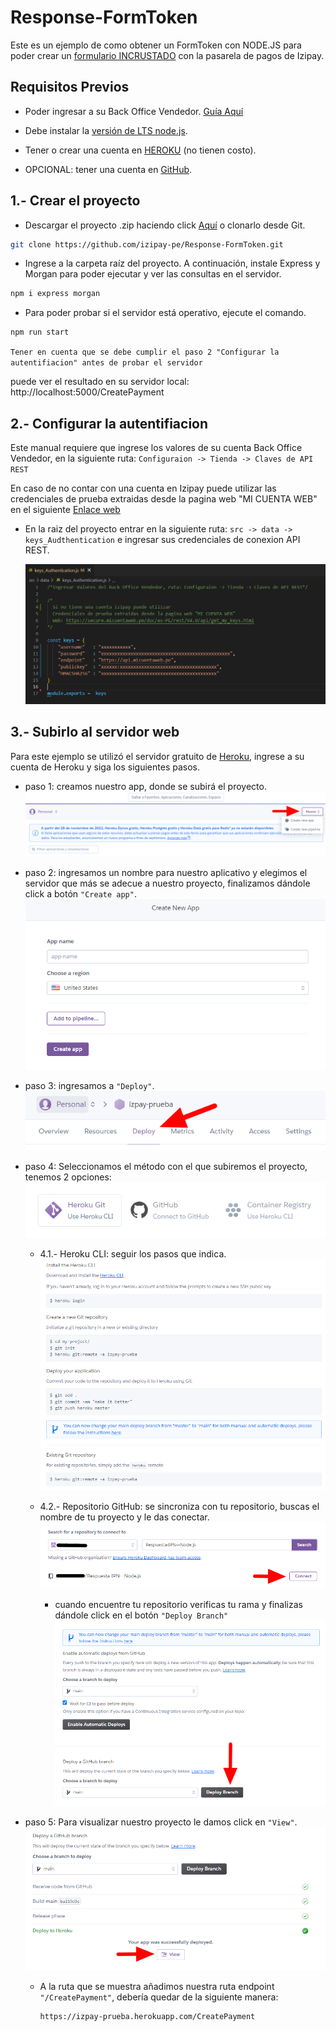 # Response-FormToken

Este es un ejemplo de como obtener un FormToken con NODE.JS para poder crear un [formulario INCRUSTADO](https://secure.micuentaweb.pe/doc/es-PE/rest/V4.0/javascript/) con la pasarela de pagos de Izipay. 


## Requisitos Previos

* Poder ingresar a su Back Office Vendedor. [Guía Aquí](https://github.com/izipay-pe/obtener-credenciales-de-conexion)

* Debe instalar la [versión de LTS node.js](https://nodejs.org/es/).

* Tener o crear una cuenta en [HEROKU](https://www.heroku.com/) (no tienen costo).

* OPCIONAL: tener una cuenta en [GitHub](https://github.com/).

## 1.- Crear el proyecto

  * Descargar el proyecto .zip haciendo click [Aquí](https://github.com/izipay-pe/Response-FormToken/archive/refs/heads/main.zip) o clonarlo desde Git.  
  ```sh
  git clone https://github.com/izipay-pe/Response-FormToken.git
  ``` 

  * Ingrese a la carpeta raíz del proyecto. A continuación, instale Express y Morgan para poder ejecutar y ver las consultas en el servidor.

  ```bash
  npm i express morgan
  ```
  
  * Para poder probar si el servidor está operativo, ejecute el comando.

  ```bash
  npm run start
  ```
`Tener en cuenta que se debe cumplir el paso 2 "Configurar la autentifiacion" antes de probar el servidor`

  puede ver el resultado en su servidor local: http://localhost:5000/CreatePayment


## 2.- Configurar la autentifiacion

  Este manual requiere que ingrese los valores de su cuenta Back Office Vendedor, en la siguiente ruta: `Configuraion -> Tienda -> Claves de API REST`

  En caso de no contar con una cuenta en Izipay puede utilizar las credenciales de prueba extraidas desde la pagina web "MI CUENTA WEB" en el siguiente [Enlace web](https://secure.micuentaweb.pe/doc/es-PE/rest/V4.0/api/get_my_keys.html)

  * En la raiz del proyecto entrar en la siguiente ruta: `src -> data -> keys_Audthentication` e ingresar sus credenciales de conexion API REST.

      ![crear app](/src/imagenes-readme/Keys.png)

## 3.- Subirlo al servidor web

  Para este ejemplo se utilizó el servidor gratuito de [Heroku](https://www.heroku.com/), ingrese a su cuenta de Heroku y siga los siguientes pasos.

  * paso 1: creamos nuestro app, donde se subirá el proyecto.
          ![crear app](/src/imagenes-readme/crear-app.png)

  * paso 2: ingresamos un nombre para nuestro aplicativo y elegimos el servidor que más se adecue a nuestro proyecto, finalizamos dándole click a botón `"Create app"`.
          ![nombre app](/src/imagenes-readme/nombre-app.png)

  * paso 3: ingresamos a `"Deploy"`.
        ![deploy app](/src/imagenes-readme/deploy.png)

  * paso 4: Seleccionamos el método con el que subiremos el proyecto, tenemos 2 opciones:  
        ![deploy app](/src/imagenes-readme/metodo-deploy.png)    

    - 4.1.- Heroku CLI: seguir los pasos que indica.
      ![deploy app](/src/imagenes-readme/heroku-cli.png) 

    - 4.2.- Repositorio GitHub: se sincroniza con tu repositorio, buscas el nombre de tu proyecto y le das conectar.
      ![deploy app](/src/imagenes-readme/repositorio-git.png) 

      - cuando encuentre tu repositorio verificas tu rama y finalizas dándole click en el botón `"Deploy Branch"`
        ![deploy app](/src/imagenes-readme/finalizar.png) 

  * paso 5: Para visualizar nuestro proyecto le damos click en `"View"`.
      ![deploy app](/src/imagenes-readme/ver-IPN.png)  

    - A la ruta que se muestra añadimos nuestra ruta endpoint `"/CreatePayment"`, debería quedar de la siguiente manera:

      ```bash
      https://izpay-prueba.herokuapp.com/CreatePayment
      ```

  
